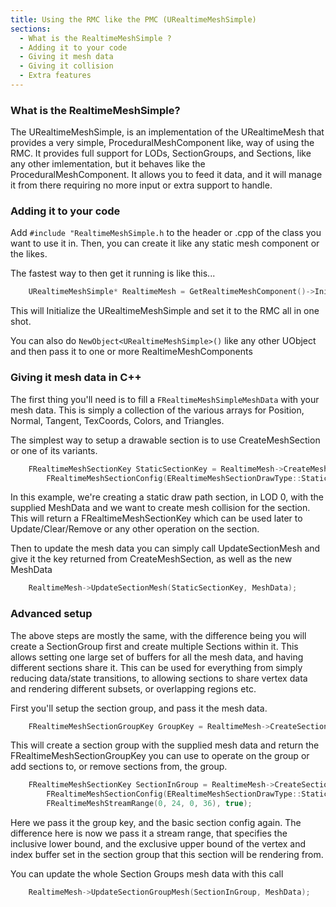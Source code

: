 ```yaml
---
title: Using the RMC like the PMC (URealtimeMeshSimple)
sections:
  - What is the RealtimeMeshSimple ?
  - Adding it to your code
  - Giving it mesh data
  - Giving it collision
  - Extra features
---
```



### What is the RealtimeMeshSimple?
The URealtimeMeshSimple, is an implementation of the URealtimeMesh that provides a very simple, ProceduralMeshComponent like, way of using the RMC. It provides full support for LODs, SectionGroups, and Sections, like any other imlementation, but it behaves like the ProceduralMeshComponent. It allows you to feed it data, and it will manage it from there requiring no more input or extra support to handle.

### Adding it to your code
Add `#include "RealtimeMeshSimple.h` to the header or .cpp of the class you want to use it in. Then, you can create it like any static mesh component or the likes. 

The fastest way to then get it running is like this...
```cpp
	URealtimeMeshSimple* RealtimeMesh = GetRealtimeMeshComponent()->InitializeRealtimeMesh<URealtimeMeshSimple>();
```
This will Initialize the URealtimeMeshSimple and set it to the RMC all in one shot.

You can also do `NewObject<URealtimeMeshSimple>()` like any other UObject and then pass it to one or more RealtimeMeshComponents

### Giving it mesh data in C++
The first thing you'll need is to fill a `FRealtimeMeshSimpleMeshData` with your mesh data. This is simply a collection of the various arrays for Position, Normal, Tangent, TexCoords, Colors, and Triangles.


The simplest way to setup a drawable section is to use CreateMeshSection or one of its variants.
```cpp
	FRealtimeMeshSectionKey StaticSectionKey = RealtimeMesh->CreateMeshSection(0,
		FRealtimeMeshSectionConfig(ERealtimeMeshSectionDrawType::Static, 0), MeshData, true);
```
In this example, we're creating a static draw path section, in LOD 0, with the supplied MeshData and we want to create mesh collision for the section. This will return a FRealtimeMeshSectionKey which can be used later to Update/Clear/Remove or any other operation on the section.

Then to update the mesh data you can simply call UpdateSectionMesh and give it the key returned from CreateMeshSection, as well as the new MeshData
```cpp
	RealtimeMesh->UpdateSectionMesh(StaticSectionKey, MeshData);
```

### Advanced setup
The above steps are mostly the same, with the difference being you will create a SectionGroup first and create multiple Sections within it. This allows setting one large set of buffers for all the mesh data, and having different sections share it. This can be used for everything from simply reducing data/state transitions, to allowing sections to share vertex data and rendering different subsets, or overlapping regions etc.

First you'll setup the section group, and pass it the mesh data.
```cpp
	FRealtimeMeshSectionGroupKey GroupKey = RealtimeMesh->CreateSectionGroupWithMesh(0, MeshData);
```
This will create a section group with the supplied mesh data and return the FRealtimeMeshSectionGroupKey you can use to operate on the group or add sections to, or remove sections from, the group.

```cpp
	FRealtimeMeshSectionKey SectionInGroup = RealtimeMesh->CreateSectionInGroup(GroupKey,
		FRealtimeMeshSectionConfig(ERealtimeMeshSectionDrawType::Static, 0),
		FRealtimeMeshStreamRange(0, 24, 0, 36), true);
```
Here we pass it the group key, and the basic section config again. The difference here is now we pass it a stream range, that specifies the inclusive lower bound, and the exclusive upper bound of the vertex and index buffer set in the section group that this section will be rendering from.

You can update the whole Section Groups mesh data with this call
```cpp
	RealtimeMesh->UpdateSectionGroupMesh(SectionInGroup, MeshData);
```


